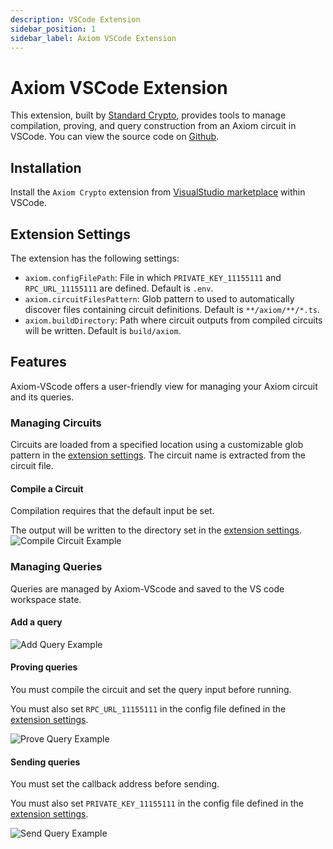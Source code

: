 ```yaml
---
description: VSCode Extension
sidebar_position: 1
sidebar_label: Axiom VSCode Extension
---
```


# Axiom VSCode Extension

This extension, built by [Standard Crypto](https://standardcrypto.vc), provides tools to manage compilation, proving, and query construction from an Axiom circuit in VSCode.  You can view the source code on [Github](https://github.com/standard-crypto/axiom-vscode). 

## Installation

Install the `Axiom Crypto` extension from [VisualStudio marketplace](https://marketplace.visualstudio.com/items?itemName=standard-crypto.axiom-crypto) within VSCode.

## Extension Settings

The extension has the following settings:

* `axiom.configFilePath`: File in which `PRIVATE_KEY_11155111` and `RPC_URL_11155111` are defined. Default is `.env`.
* `axiom.circuitFilesPattern`: Glob pattern to used to automatically discover files containing circuit definitions. Default is `**/axiom/**/*.ts`.
* `axiom.buildDirectory`: Path where circuit outputs from compiled circuits will be written. Default is `build/axiom`.

## Features

Axiom-VScode offers a user-friendly view for managing your Axiom circuit and its queries. 

### Managing Circuits

Circuits are loaded from a specified location using a customizable glob pattern in the [extension settings](#extension-settings). The circuit name is extracted from the circuit file.

#### Compile a Circuit

Compilation requires that the default input be set. 

The output will be written to the directory set in the [extension settings](#extension-settings).
![Compile Circuit Example](@site/static/img/vscode_compile_circuit.gif)

### Managing Queries

Queries are managed by Axiom-VScode and saved to the VS code workspace state. 

#### Add a query
![Add Query Example](@site/static/img/vscode_add_query.gif)

#### Proving queries

You must compile the circuit and set the query input before running.

You must also set `RPC_URL_11155111` in the config file defined in the [extension settings](#extension-settings).

![Prove Query Example](@site/static/img/vscode_prove_query.gif)

#### Sending queries

You must set the callback address before sending.

You must also set `PRIVATE_KEY_11155111` in the config file defined in the [extension settings](#extension-settings).

![Send Query Example](@site/static/img/vscode_send_query.gif)
